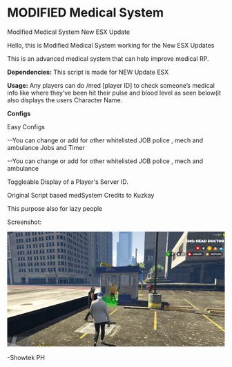 # MODIFIED Medical System
Modified Medical System New ESX Update



Hello, this is Modified Medical System working for the New ESX Updates

This is an advanced medical system that can help improve medical RP.

**Dependencies:**
This script is made for NEW Update ESX 

**Usage:**
Any players can do /med [player ID] to check someone’s medical info like where they’ve been hit
their pulse and blood level as seen below(it also displays the users Character Name.


**Configs**

Easy Configs

--You can change or add for other whitelisted JOB police , mech and ambulance 
Jobs and Timer


--You can change or add for other whitelisted JOB police , mech and ambulance 

Toggleable Display of a Player's Server ID. 



Original Script based medSystem
Credits to Kuzkay

This purpose also for lazy people

Screenshot: 

![alt text](https://raw.githubusercontent.com/phpadmin1/EMS-toggleid/master/EMSTOGGLE.png)

-Showtek PH

